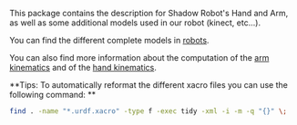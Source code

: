 This package contains the description for Shadow Robot's Hand and Arm, as well as some additional models used in our robot (kinect, etc...).

You can find the different complete models in [robots](robots).

You can also find more information about the computation of the [arm kinematics](doc/ArmInertia.md) and of the [hand kinematics](doc/HandInertia.md).


**Tips: To automatically reformat the different xacro files you can use the following command: **

```bash
find . -name "*.urdf.xacro" -type f -exec tidy -xml -i -m -q "{}" \;
```
